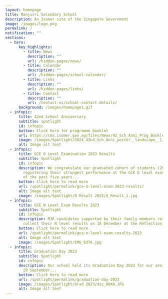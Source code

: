 ```yaml
---
layout: homepage
title: Manjusri Secondary School
description: An Isomer site of the Singapore Government
image: /images/logo.png
permalink: /
notification: ""
sections:
  - hero:
      key_highlights:
        - title: News
          description: ""
          url: /hidden-pages/news/
        - title: Calendar
          description: ""
          url: /hidden-pages/school-calendar/
        - title: Links
          description: ""
          url: /hidden-pages/links/
        - title: Contact
          description: ""
          url: /contact-us/school-contact-details/
      background: /images/homepage1.gif
  - infopic:
      title: 42nd School Anniversary
      subtitle: spotlight
      id: infopic
      button: Click here for programme booklet
      url: https://cms.isomer.gov.sg/files/News/42_Sch_Anni_Prog_Booklet.pdf
      image: /images/Spotlight/2024_42nd_Sch_Anni_poster__landscape__1_.jpg
      alt: Image alt text
  - infopic:
      title: GCE O Level Examination 2023 Results
      subtitle: Spotlight
      id: infopic
      description: We congratulate our graduated cohort of students (2023) on
        registering their strongest performance at the GCE O level examinations
        of the past five years...
      button: Click here to read more
      url: /spotlight/permalink/gce-o-level-exam-2023-results/
      alt: Image alt text
      image: /images/Spotlight/O Result 2023/O_Result_1.jpg
  - infopic:
      title: GCE N Level Exam Results 2023
      subtitle: Spotlight
      id: infopic
      description: MJR candidates supported by their family members returned to
        collect their N level results on 18 December at the Reflection Hall...
      button: Click here to read more
      url: /spotlight/permalink/gce-n-level-exam-results-2023
      alt: Image alt text
      image: /images/Spotlight/IMG_8376.jpg
  - infopic:
      title: Graduation Day 2023
      subtitle: Spotlight
      id: infopic
      description: Our school held its Graduation Day 2023 for our senior classes on
        29 September...
      button: Click here to read more
      url: /spotlight/permalink/graduation-day-2023
      image: /images/Spotlight/Grad 2023/dsc_0046.JPG
      alt: Image alt text
---
```

